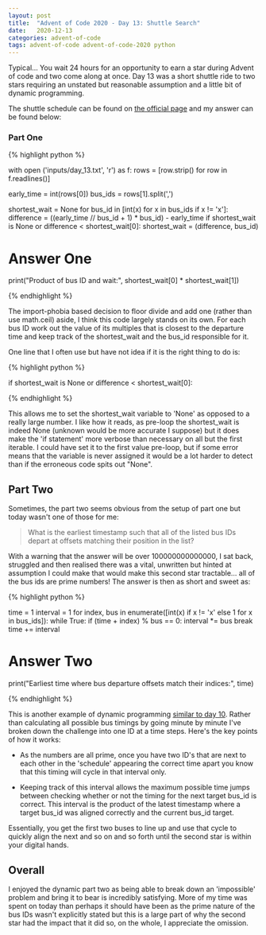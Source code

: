 ```yaml
---
layout: post
title:  "Advent of Code 2020 - Day 13: Shuttle Search"
date:   2020-12-13 
categories: advent-of-code
tags: advent-of-code advent-of-code-2020 python
---
```


Typical... You wait 24 hours for an opportunity to earn a star during Advent of
code and two come along at once. Day 13 was a short shuttle ride to two stars
requiring an unstated but reasonable assumption and a little bit of dynamic
programming.

The shuttle schedule can be found on
[the official page](https://adventofcode.com/2020/day/13) and my answer can be
found below:

### Part One

{% highlight python %}

with open ('inputs/day_13.txt', 'r') as f:
    rows = [row.strip() for row in f.readlines()]

early_time = int(rows[0])
bus_ids = rows[1].split(',')

shortest_wait = None
for bus_id in [int(x) for x in bus_ids if x != 'x']:
    difference = ((early_time // bus_id + 1) * bus_id) - early_time
    if shortest_wait is None or difference < shortest_wait[0]:
        shortest_wait = (difference, bus_id)

# Answer One
print("Product of bus ID and wait:", shortest_wait[0] * shortest_wait[1])

{% endhighlight %}

The import-phobia based decision to floor divide and add one (rather than use
math.ceil) aside, I think this code largely stands on its own. For each bus ID
work out the value of its multiples that is closest to the departure time
and keep track of the shortest_wait and the bus_id responsible for it.

One line that I often use but have not idea if it is the right thing to do is:

{% highlight python %}

if shortest_wait is None or difference < shortest_wait[0]:

{% endhighlight %}

This allows me to set the shortest_wait variable to 'None' as opposed to
a really large number. I like how it reads, as pre-loop the shortest_wait is
indeed None (unknown would be more accurate I suppose) but it does make the
'if statement' more verbose than necessary on all but the first iterable.
I could have set it to the first value pre-loop, but if some error means that
the variable is never assigned it would be a lot harder to detect than if the
erroneous code spits out "None".

## Part Two

Sometimes, the part two seems obvious from the setup of part one but today
wasn't one of those for me:

> What is the earliest timestamp such that all of the listed bus IDs depart at
offsets matching their position in the list?

With a warning that the answer will be over 100000000000000, I sat back,
struggled and then realised there was a vital, unwritten but hinted at
assumption I could make that would make this second star tractable... all
of the bus ids are prime numbers! The answer is then as short and sweet as:

{% highlight python %}

time = 1
interval = 1
for index, bus in enumerate([int(x) if x != 'x' else 1 for x in bus_ids]):
    while True:
        if (time + index) % bus == 0:
            interval *= bus
            break
        time += interval

# Answer Two
print("Earliest time where bus departure offsets match their indices:", time)

{% endhighlight %}

This is another example of dynamic programming
[similar to day 10](https://findlayian.com/advent-of-code/2020/12/10/aoc-2020-day10.html).
Rather than calculating all possible bus timings by going minute by minute I've
broken down the challenge into one ID at a time steps. Here's the key points of
how it works:

- As the numbers are all prime, once you have two ID's that are next to each
other in the 'schedule' appearing the correct time apart you know that this
timing will cycle in that interval only.

- Keeping track of this interval allows the maximum possible time jumps between
checking whether or not the timing for the next target bus_id is correct. This
interval is the product of the latest timestamp where a target bus_id was
aligned correctly and the current bus_id target.

Essentially, you get the first two buses to line up and use that cycle to
quickly align the next and so on and so forth until the second star is
within your digital hands.

## Overall

I enjoyed the dynamic part two as being able to break down an 'impossible'
problem and bring it to bear is incredibly satisfying. More of my time was
spent on today than perhaps it should have been as the prime nature of the bus
IDs wasn't explicitly stated but this is a large part of why the second star
had the impact that it did so, on the whole, I appreciate the omission.

